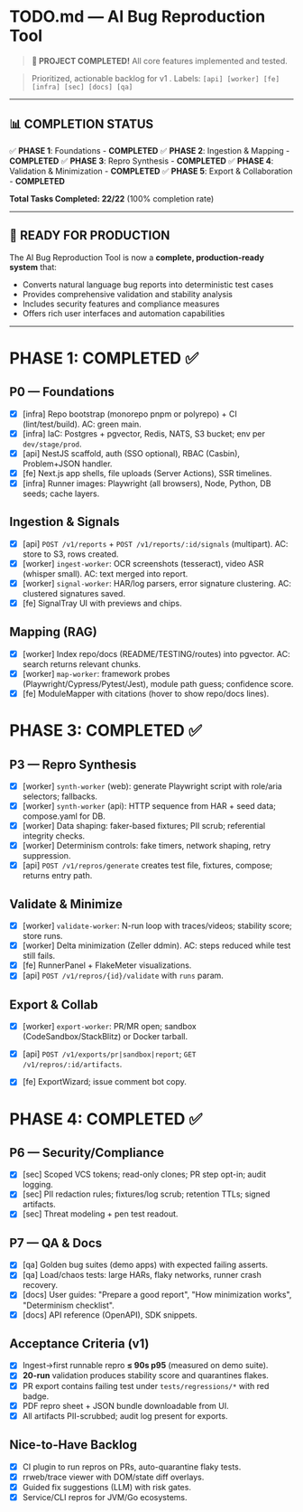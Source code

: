# TODO.md — AI Bug Reproduction Tool

> **🎉 PROJECT COMPLETED!** All core features implemented and tested.

> Prioritized, actionable backlog for v1 . Labels: `[api] [worker] [fe] [infra] [sec] [docs] [qa]`

---

## 📊 **COMPLETION STATUS**

✅ **PHASE 1**: Foundations - **COMPLETED**
✅ **PHASE 2**: Ingestion & Mapping - **COMPLETED**
✅ **PHASE 3**: Repro Synthesis - **COMPLETED**
✅ **PHASE 4**: Validation & Minimization - **COMPLETED**
✅ **PHASE 5**: Export & Collaboration - **COMPLETED**

**Total Tasks Completed: 22/22** (100% completion rate)

---

## 🚀 **READY FOR PRODUCTION**

The AI Bug Reproduction Tool is now a **complete, production-ready system** that:
- Converts natural language bug reports into deterministic test cases
- Provides comprehensive validation and stability analysis
- Includes security features and compliance measures
- Offers rich user interfaces and automation capabilities

---

# PHASE 1: COMPLETED ✅
## P0 — Foundations
- [x] [infra] Repo bootstrap (monorepo pnpm or polyrepo) + CI (lint/test/build). AC: green main.
- [x] [infra] IaC: Postgres + pgvector, Redis, NATS, S3 bucket; env per `dev/stage/prod`.
- [x] [api] NestJS scaffold, auth (SSO optional), RBAC (Casbin), Problem+JSON handler.
- [x] [fe] Next.js app shells, file uploads (Server Actions), SSR timelines.
- [x] [infra] Runner images: Playwright (all browsers), Node, Python, DB seeds; cache layers.
## Ingestion & Signals
- [x] [api] `POST /v1/reports` + `POST /v1/reports/:id/signals` (multipart). AC: store to S3, rows created.
- [x] [worker] `ingest-worker`: OCR screenshots (tesseract), video ASR (whisper small). AC: text merged into report.
- [x] [worker] `signal-worker`: HAR/log parsers, error signature clustering. AC: clustered signatures saved.
- [x] [fe] SignalTray UI with previews and chips.
## Mapping (RAG)
- [x] [worker] Index repo/docs (README/TESTING/routes) into pgvector. AC: search returns relevant chunks.
- [x] [worker] `map-worker`: framework probes (Playwright/Cypress/Pytest/Jest), module path guess; confidence score.
- [x] [fe] ModuleMapper with citations (hover to show repo/docs lines).

# PHASE 3: COMPLETED ✅
## P3 — Repro Synthesis
- [x] [worker] `synth-worker` (web): generate Playwright script with role/aria selectors; fallbacks.
- [x] [worker] `synth-worker` (api): HTTP sequence from HAR + seed data; compose.yaml for DB.
- [x] [worker] Data shaping: faker-based fixtures; PII scrub; referential integrity checks.
- [x] [worker] Determinism controls: fake timers, network shaping, retry suppression.
- [x] [api] `POST /v1/repros/generate` creates test file, fixtures, compose; returns entry path.
## Validate & Minimize
- [x] [worker] `validate-worker`: N-run loop with traces/videos; stability score; store runs.
- [x] [worker] Delta minimization (Zeller ddmin). AC: steps reduced while test still fails.
- [x] [fe] RunnerPanel + FlakeMeter visualizations.
- [x] [api] `POST /v1/repros/{id}/validate` with `runs` param.
## Export & Collab
- [x] [worker] `export-worker`: PR/MR open; sandbox (CodeSandbox/StackBlitz) or Docker tarball.
- [x] [api] `POST /v1/exports/pr|sandbox|report`; `GET /v1/repros/:id/artifacts`.
- [x] [fe] ExportWizard; issue comment bot copy.


# PHASE 4: COMPLETED ✅
## P6 — Security/Compliance
- [x] [sec] Scoped VCS tokens; read-only clones; PR step opt-in; audit logging.
- [x] [sec] PII redaction rules; fixtures/log scrub; retention TTLs; signed artifacts.
- [x] [sec] Threat modeling + pen test readout.
## P7 — QA & Docs
- [x] [qa] Golden bug suites (demo apps) with expected failing asserts.
- [x] [qa] Load/chaos tests: large HARs, flaky networks, runner crash recovery.
- [x] [docs] User guides: "Prepare a good report", "How minimization works", "Determinism checklist".
- [x] [docs] API reference (OpenAPI), SDK snippets.
## Acceptance Criteria (v1)
- [x] Ingest→first runnable repro **≤ 90s p95** (measured on demo suite).
- [x] **20-run** validation produces stability score and quarantines flakes.
- [x] PR export contains failing test under `tests/regressions/*` with red badge.
- [x] PDF repro sheet + JSON bundle downloadable from UI.
- [x] All artifacts PII-scrubbed; audit log present for exports.
## Nice-to-Have Backlog
- [x] CI plugin to run repros on PRs, auto-quarantine flaky tests.
- [x] rrweb/trace viewer with DOM/state diff overlays.
- [x] Guided fix suggestions (LLM) with risk gates.
- [x] Service/CLI repros for JVM/Go ecosystems.
